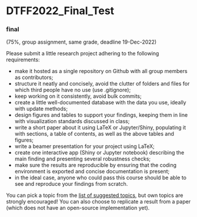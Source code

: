 # DTFF2022_Final_Test

### final

(75\%, group assignment, same grade, deadline 19-Dec-2022)

Please submit a little research project adhering to the following requirements:

- make it hosted as a single repository on Github with all group members as contributors;
- structure it neatly and concisely, avoid the clutter of folders and files for which third people have no use (use .gitignore);
- keep working on it consistently, avoid bulk commits;
- create a little well-documented database with the data you use, ideally with update methods;
- design figures and tables to support your findings, keeping them in line with visualization standards discussed in class;
- write a short paper about it using LaTeX or Jupyter/Shiny, populating it with sections, a table of contents, as well as the above tables and figures;
- write a beamer presentation for your project using LaTeX;
- create one interactive app (Shiny or Jupyter notebook) describing the main finding and presenting several robustness checks;
- make sure the results are reproducible by ensuring that the coding environment is exported and concise documentation is present;
- in the ideal case, anyone who could pass this course should be able to see and reproduce your findings from scratch.

You can pick a topic from the [list of suggested topics](./research-topics.md), but own topics are strongly encouraged! You can also choose to replicate a result from a paper (which does not have an open-source implementation yet).
